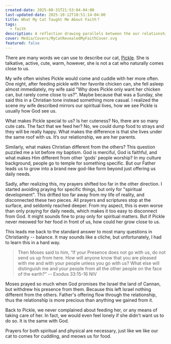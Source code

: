 ```yaml
---
created-date: 2025-08-31T21:53:04-04:00
last-updated-date: 2025-10-12T18:51:14-04:00
title: What My Cat Taught Me About Faith？
tags:
  - faith
description: A reflection drawing parallels between the our relationship our my cat and our relationship with God.
cover: Media/Covers/MyCatRevealedMyFaithCover.svg
featured: false
---
```


There are many words we can use to describe our cat, [Pickle](https://www.instagram.com/pickle__chen/). She is talkative, active, cute, warm, however, she is not a cat who naturally comes close to us.

My wife often wishes Pickle would come and cuddle with her more often. One night, after feeding pickle with her favorite chicken can, she fell asleep almost immediately, my wife said "Why does Pickle only want her chicken can, but rarely come close to us?". Maybe because that was a Sunday, she said this in a Christian tone instead something more casual. I realized the scene my wife described mirrors our spiritual lives, how we see Pickle is usually how God see us.

What makes Pickle special to us? Is her cuteness? No, there are so many cute cats. The fact that we feed her? No, we could dump food to strays and they will be really happy. What makes the difference is that she lives under the same roof with us. It’s our relationship, we are her parents.

Similarly, what makes Christian different from the others? This question puzzled me a lot before my baptism. God is merciful, God is faithful, and what makes Him different from other 'gods' people worship? In my culture background, people go to temple for something specific. But our Father leads us to grow into a brand new god-like form beyond just offering us daily needs.

Sadly, after realizing this, my prayers shifted too far in the other direction. I started avoiding praying for specific things, but only for "spiritual development". This drifted too far away from my life of reality, and disconnected these two pieces. All prayers and scriptures stop at the surface, and seldomly reached deeper. From my aspect, this is even worse than only praying for daily needs, which makes it too easy to disconnect from God. It might sounds fine to pray only for spiritual matters. But if Pickle never meowed for her food in front of us, how could her grow close to us.

This leads me back to the standard answer to most many questions in Christianity -- balance. It may sounds like a cliche, but unfortunately, I had to learn this in a hard way.

> Then Moses said to him, “If your Presence does not go with us, do not send us up from here. How will anyone know that you are pleased with me and with your people unless you go with us? What else will distinguish me and your people from all the other people on the face of the earth?”
> -- Exodus 33:15-16 NIV

Moses prayed so much when God promises the Israel the land of Cannan, but withdrew his presence from them. Because this left Israel nothing different from the others. Father's offering flow through the relationship, thus the relationship is more precious than anything we gained from it.

Back to Pickle, we never complained about feeding her, or any means of taking care of her. In fact, we would even feel lonely if she didn't want us to do so. It is the same with God.

Prayers for both spiritual and physical are necessary, just like we like our cat to comes for cuddling, and meows us for food.